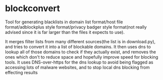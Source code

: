 # blockconvert
Tool for generating blacklists in domain list format/host file format/adblockplus style format/privacy badger style format(not really advised since it is far larger than the files it expects to use).

It merges filter lists from many different sources(the list is in download.py), and tries to convert it into a list of blockable domains. It then uses dns to lookup all of those domains to check if they actually exist, and removes the ones which don't to reduce space and hopefully improve speed for blocking tools. It uses DNS-over-https for the dns lookup to avoid being flagged as accessing lots of malware websites, and to stop local dns blocking from effecting results
